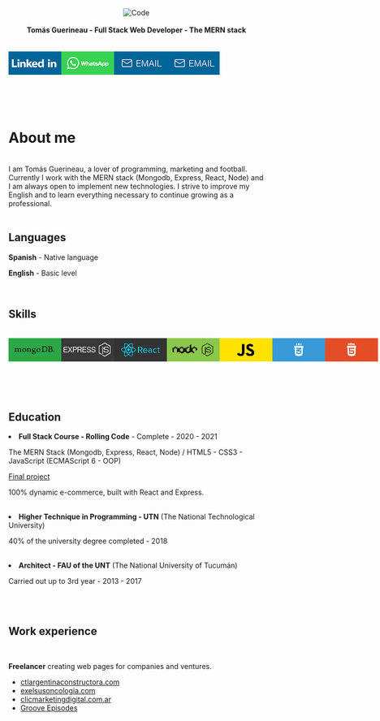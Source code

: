 <div align="center">
  <img alt="Code" src="https://images.unsplash.com/photo-1546900703-cf06143d1239?ixid=MnwxMjA3fDB8MHxwaG90by1wYWdlfHx8fGVufDB8fHx8&ixlib=rb-1.2.1&auto=format&fit=crop&w=991&q=80" style="max-height:163px; width:100; height: 300px; max-width:100%" />
</div>
<br>
<div align="center">
  <strong>Tomás Guerineau - Full Stack Web Developer - The MERN stack</strong>
</div>
<br>
<br>
<div style="display:flex;">
<a href="https://www.linkedin.com/in/tomas-guerineau-065431215"> <img align="left" alt="linked-in" src="./linkedin-up.jpg" /></a>
<a href="https://api.whatsapp.com/send?phone=+5493816518701"> <img align="left" alt="linked-in" src="./whatsapp-up.jpg" /></a>
<a href="mailto:tomasguerineau@gmail.com"> <img align="left" alt="linked-in" src="./email-up.jpg" /></a>
<a href="./CV - Guerineau, Tomás (En).pdf" download="CV - Guerineau, Tomás (En).pdf"> <img align="left" alt="linked-in" src="./email-up.jpg" /></a>
</div>
<br>
<br>
<br>
<br>
<!-- # About me -->
<h1>About me</h1>
<br>
I am Tomás Guerineau, a lover of programming, marketing and football. Currently I work with the MERN stack (Mongodb, Express, React, Node) and I am always open to implement new technologies. I strive to improve my English and to learn everything necessary to continue growing as a professional.
<br>
<br>
<!-- ## languages -->
<h2>Languages</h2>
<p><b>Spanish</b> - Native language</p>
<p><b>English</b> - Basic level</p>
<br>
<!-- ## Skills -->
<h2>Skills</h2>
<br>
<div style="display:flex;">
<img align="left" alt="mongodb" src="./mongodb.jpg" />
<img align="left" alt="express" src="./express.jpg" />
<img align="left" alt="react" src="./react.jpg" />
<img align="left" alt="nodejs" src="./node.jpg" />
<img align="left" alt="javascript" src="./javascript.jpg" />
<img align="left" alt="css3" src="./css3.jpg" />
<img align="left" alt="html5" src="./html5.jpg" />
</div>
<br>
<br>
<br>
<br>
<h2>Education</h2>
<li><b>Full Stack Course - Rolling Code</b> - Complete - 2020 - 2021</li>
  <p> The MERN Stack (Mongodb, Express, React, Node) / HTML5 - CSS3 - JavaScript (ECMAScript 6 - OOP) </p>
  <a href="https://desafio-final-beta.vercel.app/"> Final project </a>
  <p> 100% dynamic e-commerce, built with React and Express. </p>
<br>
  <li><b>Higher Technique in Programming - UTN</b> (The National Technological University)</li>
  <p> 40% of the university degree completed - 2018 </p>
<br>
  <li><b>Architect - FAU of the UNT</b> (The National University of Tucumán)</li>
  <p> Carried out up to 3rd year - 2013 - 2017 </p>
<br>
<br>
<!-- ## work experience -->
<h2>Work experience</h2>
<br>
<p><b>Freelancer</b> creating web pages for companies and ventures. </p>
<ul>
  <li><a href="http://ctlargentinaconstructora.com/">ctlargentinaconstructora.com</a></li>
  <li><a href="https://www.exelsusoncologia.com/">exelsusoncologia.com</a></li>
  <li><a href="http://clicmarketingdigital.com.ar/">clicmarketingdigital.com.ar</a></li>
  <li><a href="https://groov.vercel.app/">Groove Episodes</a></li>
</ul>
<br>
<br>

<!--
**tomasgueri/tomasgueri** is a ✨ _special_ ✨ repository because its `README.md` (this file) appears on your GitHub profile.

Here are some ideas to get you started:

- 🔭 I’m currently working on ...
- 🌱 I’m currently learning ...
- 👯 I’m looking to collaborate on ...
- 🤔 I’m looking for help with ...
- 💬 Ask me about ...
- 📫 How to reach me: ...
- 😄 Pronouns: ...
- ⚡ Fun fact: ...
-->
